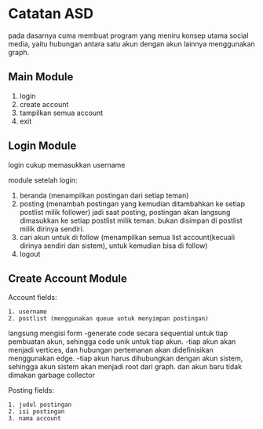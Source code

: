 # Catatan ASD

pada dasarnya cuma membuat program yang meniru konsep utama social media, yaitu hubungan antara satu akun dengan akun lainnya menggunakan graph.

## Main Module

1. login
2. create account
3. tampilkan semua account
4. exit

## Login Module

login cukup memasukkan username

module setelah login:

1. beranda (menampilkan postingan dari setiap teman)
2. posting (menambah postingan yang kemudian ditambahkan ke setiap postlist milik follower)
   jadi saat posting, postingan akan langsung dimasukkan ke setiap postlist milik teman. bukan disimpan di postlist milik dirinya sendiri.
3. cari akun untuk di follow (menampilkan semua list account(kecuali dirinya sendiri dan sistem), untuk kemudian bisa di follow)
4. logout

## Create Account Module

Account fields:

    1. username
    2. postlist (menggunakan queue untuk menyimpan postingan)

langsung mengisi form
-generate code secara sequential untuk tiap pembuatan akun, sehingga code unik untuk tiap akun.
-tiap akun akan menjadi vertices, dan hubungan pertemanan akan didefinisikan menggunakan edge.
-tiap akun harus dihubungkan dengan akun sistem, sehingga akun sistem akan menjadi root dari graph. dan akun baru tidak dimakan garbage collector

Posting fields:

    1. judul postingan
    2. isi postingan
    3. nama account
